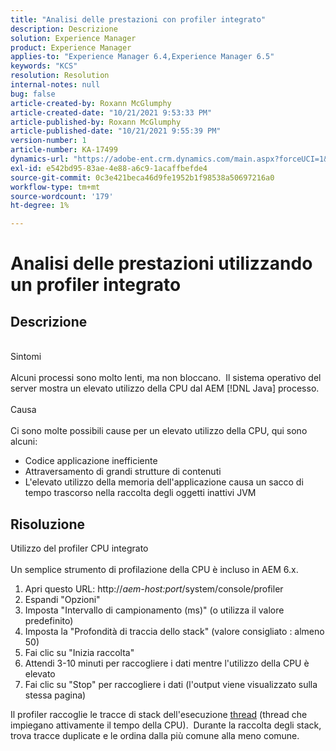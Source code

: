 ```yaml
---
title: "Analisi delle prestazioni con profiler integrato"
description: Descrizione
solution: Experience Manager
product: Experience Manager
applies-to: "Experience Manager 6.4,Experience Manager 6.5"
keywords: "KCS"
resolution: Resolution
internal-notes: null
bug: false
article-created-by: Roxann McGlumphy
article-created-date: "10/21/2021 9:53:33 PM"
article-published-by: Roxann McGlumphy
article-published-date: "10/21/2021 9:55:39 PM"
version-number: 1
article-number: KA-17499
dynamics-url: "https://adobe-ent.crm.dynamics.com/main.aspx?forceUCI=1&pagetype=entityrecord&etn=knowledgearticle&id=05e3864f-b932-ec11-b6e5-000d3a5ba97a"
exl-id: e542bd95-83ae-4e88-a6c9-1acaffbefde4
source-git-commit: 0c3e421beca46d9fe1952b1f98538a50697216a0
workflow-type: tm+mt
source-wordcount: '179'
ht-degree: 1%

---
```


# Analisi delle prestazioni utilizzando un profiler integrato

## Descrizione

<br>Sintomi<br><br>
Alcuni processi sono molto lenti, ma non bloccano.  Il sistema operativo del server mostra un elevato utilizzo della CPU dal AEM [!DNL Java] processo.
<br><br>Causa<br><br>
Ci sono molte possibili cause per un elevato utilizzo della CPU, qui sono alcuni:

- Codice applicazione inefficiente
- Attraversamento di grandi strutture di contenuti
- L&#39;elevato utilizzo della memoria dell&#39;applicazione causa un sacco di tempo trascorso nella raccolta degli oggetti inattivi JVM



## Risoluzione

Utilizzo del profiler CPU integrato<br><br>
Un semplice strumento di profilazione della CPU è incluso in AEM 6.x.

1. Apri questo URL: http://*aem-host:port*/system/console/profiler
2. Espandi &quot;Opzioni&quot;
3. Imposta &quot;Intervallo di campionamento (ms)&quot; (o utilizza il valore predefinito)
4. Imposta la &quot;Profondità di traccia dello stack&quot; (valore consigliato : almeno 50)
5. Fai clic su &quot;Inizia raccolta&quot;
6. Attendi 3-10 minuti per raccogliere i dati mentre l&#39;utilizzo della CPU è elevato
7. Fai clic su &quot;Stop&quot; per raccogliere i dati (l&#39;output viene visualizzato sulla stessa pagina)


Il profiler raccoglie le tracce di stack dell&#39;esecuzione [thread](https://docs.oracle.com/javase/tutorial/essential/concurrency/threads.html) (thread che impiegano attivamente il tempo della CPU).  Durante la raccolta degli stack, trova tracce duplicate e le ordina dalla più comune alla meno comune.
